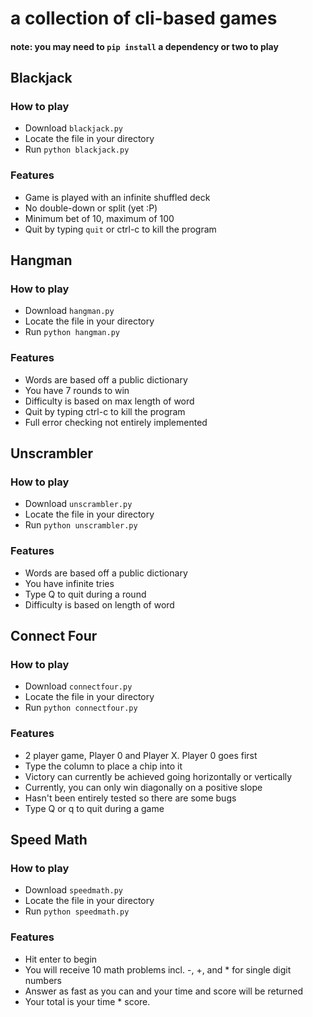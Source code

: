 # a collection of cli-based games
#### note: you may need to `pip install` a dependency or two to play

## Blackjack
### How to play
* Download `blackjack.py`
* Locate the file in your directory
* Run `python blackjack.py`

### Features
* Game is played with an infinite shuffled deck
* No double-down or split (yet :P)
* Minimum bet of 10, maximum of 100
* Quit by typing `quit` or ctrl-c to kill the program


## Hangman
### How to play
* Download `hangman.py`
* Locate the file in your directory
* Run `python hangman.py`

### Features
* Words are based off a public dictionary
* You have 7 rounds to win
* Difficulty is based on max length of word
* Quit by typing ctrl-c to kill the program
* Full error checking not entirely implemented

## Unscrambler
### How to play
* Download `unscrambler.py`
* Locate the file in your directory
* Run `python unscrambler.py`

### Features
* Words are based off a public dictionary
* You have infinite tries
* Type Q to quit during a round
* Difficulty is based on length of word

## Connect Four
### How to play
* Download `connectfour.py`
* Locate the file in your directory
* Run `python connectfour.py`

### Features
* 2 player game, Player 0 and Player X. Player 0 goes first
* Type the column to place a chip into it
* Victory can currently be achieved going horizontally or vertically
* Currently, you can only win diagonally on a positive slope
* Hasn't been entirely tested so there are some bugs
* Type Q or q to quit during a game

## Speed Math
### How to play
* Download `speedmath.py`
* Locate the file in your directory
* Run `python speedmath.py`

### Features
* Hit enter to begin
* You will receive 10 math problems incl. -, +, and * for single digit numbers
* Answer as fast as you can and your time and score will be returned
* Your total is your time * score. 

